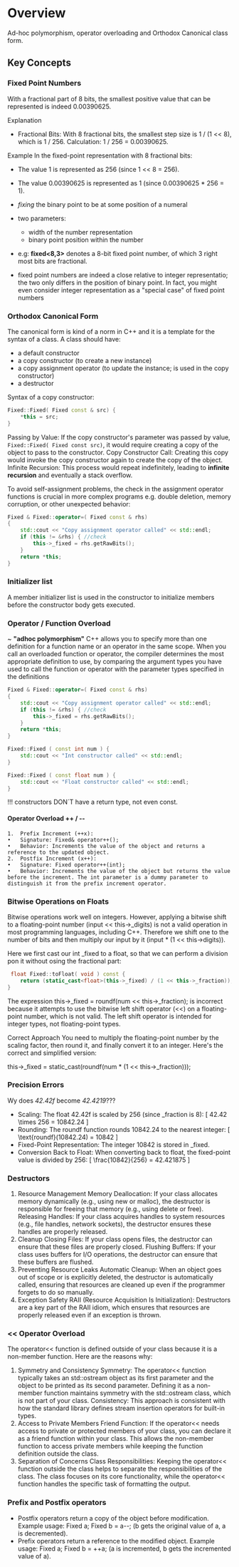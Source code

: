 # Overview
Ad-hoc polymorphism, operator overloading and Orthodox Canonical class form.

## Key Concepts

### Fixed Point Numbers
With a fractional part of 8 bits, the smallest positive value that can be represented is indeed 0.00390625.

Explanation
- Fractional Bits: With 8 fractional bits, the smallest step size is 1 / (1 << 8), which is 1 / 256. </b>
Calculation: 1 / 256 = 0.00390625. </b>

Example </b>
In the fixed-point representation with 8 fractional bits: </b>
- The value 1 is represented as 256 (since 1 << 8 = 256). </b>
- The value 0.00390625 is represented as 1 (since 0.00390625 * 256 = 1). </b>

- *fixing* the binary point to be at some position of a numeral </b>
- two parameters: </b>
    - width of the number representation </b>
    - binary point position within the number </b>
- e.g: **fixed<8,3>** denotes a 8-bit fixed point number, of which 3 right most bits are fractional. </b>
- fixed point numbers are indeed a close relative to integer representatio; the two only differs in the position of binary point. In fact, you might even consider integer representation as a "special case" of fixed point numbers

### Orthodox Canonical Form
The canonical form is kind of a norm in C++ and it is a template for the syntax of a class. A class should have:</b>
- a default constructor </b>
- a copy constructor (to create a new instance) </b>
- a copy assignment operator (to update the instance; is used in the copy constructor) </b>
- a destructor </b>

Syntax of a copy constructor:
```c++
Fixed::Fixed( Fixed const & src) {
    *this = src;
}
```

Passing by Value: If the copy constructor's parameter was passed by value, `Fixed::Fixed( Fixed const src)`, it would require creating a copy of the object to pass to the constructor.
Copy Constructor Call: Creating this copy would invoke the copy constructor again to create the copy of the object.
Infinite Recursion: This process would repeat indefinitely, leading to **infinite recursion** and eventually a stack overflow.

To avoid self-assignment problems, the check in the assignment operator functions is crucial in more complex programs e.g. double deletion, memory corruption, or other unexpected behavior:
```c++
Fixed & Fixed::operator=( Fixed const & rhs)
{
    std::cout << "Copy assignment operator called" << std::endl;
    if (this != &rhs) { //check
        this->_fixed = rhs.getRawBits();
    }
    return *this;
}
```

### Initializer list
A member initializer list is used in the constructor to initialize members before the constructor body gets executed.

### Operator / Function Overload
~ **"adhoc polymorphism"** </b>
C++ allows you to specify more than one definition for a function name or an operator in the same scope.
When you call an overloaded function or operator, the compiler determines the most appropriate definition to use, by comparing the argument types you have used to call the function or operator with the parameter types specified in the definitions
```c++
Fixed & Fixed::operator=( Fixed const & rhs)
{
    std::cout << "Copy assignment operator called" << std::endl;
    if (this != &rhs) { //check
        this->_fixed = rhs.getRawBits();
    }
    return *this;
}

Fixed::Fixed ( const int num ) {
    std::cout << "Int constructor called" << std::endl;
}

Fixed::Fixed ( const float num ) {
    std::cout << "Float constructor called" << std::endl;
}
```
!!! constructors DON´T have a return type, not even const.

#### Operator Overload ++ / --
	1.	Prefix Increment (++x):
	•	Signature: Fixed& operator++();
	•	Behavior: Increments the value of the object and returns a reference to the updated object.
	2.	Postfix Increment (x++):
	•	Signature: Fixed operator++(int);
	•	Behavior: Increments the value of the object but returns the value before the increment. The int parameter is a dummy parameter to distinguish it from the prefix increment operator.

 ### Bitwise Operations on Floats
 Bitwise operations work well on integers. However, applying a bitwise shift to a floating-point number (input << this->_digits) is not a valid operation in most programming languages, including C++. Therefore we shift one to the number of bits and then multiply our input by it (input * (1 << this->digits)).

Here we first cast our int _fixed to a float, so that we can perform a division pon it without osing the fractional part:
```c++
 float Fixed::toFloat( void ) const {
    return (static_cast<float>(this->_fixed) / (1 << this->_fraction));
}
```
The expression this->_fixed = roundf(num << this->_fraction); is incorrect because it attempts to use the bitwise left shift operator (<<) on a floating-point number, which is not valid. The left shift operator is intended for integer types, not floating-point types.

Correct Approach
You need to multiply the floating-point number by the scaling factor, then round it, and finally convert it to an integer. Here's the correct and simplified version:

this->_fixed = static_cast<int>(roundf(num * (1 << this->_fraction)));

### Precision Errors
Wy does *42.42f* become *42.4219*???
- Scaling: The float 42.42f is scaled by 256 (since _fraction is 8): [ 42.42 \times 256 = 10842.24 ]
- Rounding: The roundf function rounds 10842.24 to the nearest integer: [ \text{roundf}(10842.24) = 10842 ]
- Fixed-Point Representation: The integer 10842 is stored in _fixed.
- Conversion Back to Float: When converting back to float, the fixed-point value is divided by 256: [ \frac{10842}{256} = 42.421875 ]

### Destructors
1. Resource Management
Memory Deallocation: If your class allocates memory dynamically (e.g., using new or malloc), the destructor is responsible for freeing that memory (e.g., using delete or free).
Releasing Handles: If your class acquires handles to system resources (e.g., file handles, network sockets), the destructor ensures these handles are properly released.
2. Cleanup
Closing Files: If your class opens files, the destructor can ensure that these files are properly closed.
Flushing Buffers: If your class uses buffers for I/O operations, the destructor can ensure that these buffers are flushed.
3. Preventing Resource Leaks
Automatic Cleanup: When an object goes out of scope or is explicitly deleted, the destructor is automatically called, ensuring that resources are cleaned up even if the programmer forgets to do so manually.
4. Exception Safety
RAII (Resource Acquisition Is Initialization): Destructors are a key part of the RAII idiom, which ensures that resources are properly released even if an exception is thrown.

### << Operator Overload
The operator<< function is defined outside of your class because it is a non-member function. Here are the reasons why:
1. Symmetry and Consistency
Symmetry: The operator<< function typically takes an std::ostream object as its first parameter and the object to be printed as its second parameter. Defining it as a non-member function maintains symmetry with the std::ostream class, which is not part of your class.
Consistency: This approach is consistent with how the standard library defines stream insertion operators for built-in types.
2. Access to Private Members
Friend Function: If the operator<< needs access to private or protected members of your class, you can declare it as a friend function within your class. This allows the non-member function to access private members while keeping the function definition outside the class.
3. Separation of Concerns
Class Responsibilities: Keeping the operator<< function outside the class helps to separate the responsibilities of the class. The class focuses on its core functionality, while the operator<< function handles the specific task of formatting the output.

### Prefix and Postfix operators
- Postfix operators return a copy of the object before modification.
    Example usage: Fixed a; Fixed b = a--; (b gets the original value of a, a is decremented).
- Prefix operators return a reference to the modified object.
    Example usage: Fixed a; Fixed b = ++a; (a is incremented, b gets the incremented value of a).
